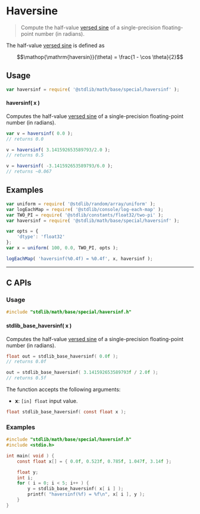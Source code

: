 <!--

@license Apache-2.0

Copyright (c) 2025 The Stdlib Authors.

Licensed under the Apache License, Version 2.0 (the "License");
you may not use this file except in compliance with the License.
You may obtain a copy of the License at

   http://www.apache.org/licenses/LICENSE-2.0

Unless required by applicable law or agreed to in writing, software
distributed under the License is distributed on an "AS IS" BASIS,
WITHOUT WARRANTIES OR CONDITIONS OF ANY KIND, either express or implied.
See the License for the specific language governing permissions and
limitations under the License.

-->

# Haversine

> Compute the half-value [versed sine][versed-sine] of a single-precision floating-point number (in radians).

<section class="intro">

The half-value [versed sine][versed-sine] is defined as

<!-- <equation class="equation" label="eq:haversine" align="center" raw="\operatorname{haversin}(\theta) = \frac{1 - \cos \theta}{2}" alt="Haversed sine."> -->

```math
\mathop{\mathrm{haversin}}(\theta) = \frac{1 - \cos \theta}{2}
```

<!-- </equation> -->

</section>

<!-- /.intro -->

<section class="usage">

## Usage

```javascript
var haversinf = require( '@stdlib/math/base/special/haversinf' );
```

#### haversinf( x )

Computes the half-value [versed sine][versed-sine] of a single-precision floating-point number (in radians).

```javascript
var v = haversinf( 0.0 );
// returns 0.0

v = haversinf( 3.141592653589793/2.0 );
// returns 0.5

v = haversinf( -3.141592653589793/6.0 );
// returns ~0.067
```

</section>

<!-- /.usage -->

<section class="examples">

## Examples

<!-- eslint no-undef: "error" -->

```javascript
var uniform = require( '@stdlib/random/array/uniform' );
var logEachMap = require( '@stdlib/console/log-each-map' );
var TWO_PI = require( '@stdlib/constants/float32/two-pi' );
var haversinf = require( '@stdlib/math/base/special/haversinf' );

var opts = {
    'dtype': 'float32'
};
var x = uniform( 100, 0.0, TWO_PI, opts );

logEachMap( 'haversinf(%0.4f) = %0.4f', x, haversinf );
```

</section>

<!-- /.examples -->

<!-- C interface documentation. -->

* * *

<section class="c">

## C APIs

<!-- Section to include introductory text. Make sure to keep an empty line after the intro `section` element and another before the `/section` close. -->

<section class="intro">

</section>

<!-- /.intro -->

<!-- C usage documentation. -->

<section class="usage">

### Usage

```c
#include "stdlib/math/base/special/haversinf.h"
```

#### stdlib_base_haversinf( x )

Computes the half-value [versed sine][versed-sine] of a single-precision floating-point number (in radians).

```c
float out = stdlib_base_haversinf( 0.0f );
// returns 0.0f

out = stdlib_base_haversinf( 3.141592653589793f / 2.0f );
// returns 0.5f
```

The function accepts the following arguments:

-   **x**: `[in] float` input value.

```c
float stdlib_base_haversinf( const float x );
```

</section>

<!-- /.usage -->

<!-- C API usage notes. Make sure to keep an empty line after the `section` element and another before the `/section` close. -->

<section class="notes">

</section>

<!-- /.notes -->

<!-- C API usage examples. -->

<section class="examples">

### Examples

```c
#include "stdlib/math/base/special/haversinf.h"
#include <stdio.h>

int main( void ) {
    const float x[] = { 0.0f, 0.523f, 0.785f, 1.047f, 3.14f };

    float y;
    int i;
    for ( i = 0; i < 5; i++ ) {
        y = stdlib_base_haversinf( x[ i ] );
        printf( "haversinf(%f) = %f\n", x[ i ], y );
    }
}
```

</section>

<!-- /.examples -->

</section>

<!-- /.c -->

<!-- Section for related `stdlib` packages. Do not manually edit this section, as it is automatically populated. -->

<section class="related">

</section>

<!-- /.related -->

<!-- Section for all links. Make sure to keep an empty line after the `section` element and another before the `/section` close. -->

<section class="links">

[versed-sine]: https://en.wikipedia.org/wiki/Versine

<!-- <related-links> -->

<!-- </related-links> -->

</section>

<!-- /.links -->

